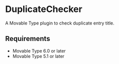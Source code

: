 # DuplicateChecker
A Movable Type plugin to check duplicate entry title.

## Requirements
* Movable Type 6.0 or later
* Movable Type 5.1 or later

